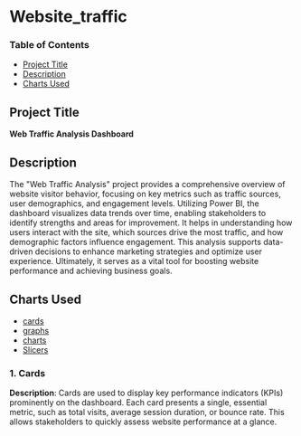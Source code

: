 # Website_traffic
### Table of Contents
- [Project Title](#project-title)
- [Description](#description)
- [Charts Used](#charts-used)


## Project Title
**Web Traffic Analysis Dashboard**

## Description
The "Web Traffic Analysis" project provides a comprehensive overview of website visitor behavior, focusing on key metrics such as traffic sources, user demographics, and engagement levels.
Utilizing Power BI, the dashboard visualizes data trends over time, enabling stakeholders to identify strengths and areas for improvement. 
It helps in understanding how users interact with the site, which sources drive the most traffic, and how demographic factors influence engagement. 
This analysis supports data-driven decisions to enhance marketing strategies and optimize user experience.
Ultimately, it serves as a vital tool for boosting website performance and achieving business goals.

## Charts Used
- [cards](#cards)
- [graphs](#graphs)
- [charts](#charts)
- [Slicers](#slicers)

### 1. Cards
**Description**: Cards are used to display key performance indicators (KPIs) prominently on the dashboard. Each card presents a single, 
essential metric, such as total visits, average session duration, or bounce rate. 
This allows stakeholders to quickly assess website performance at a glance.
